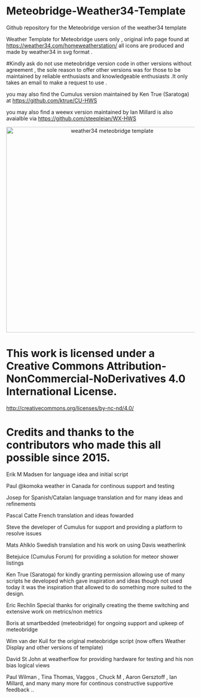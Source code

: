 # Meteobridge-Weather34-Template
Github repository for the Meteobridge version of the weather34 template 

Weather Template for Meteobridge users only , original info page found at https://weather34.com/homeweatherstation/
all icons are produced and made by weather34 in svg format .

#Kindly ask do not use meteobridge version code in other versions without agreement , the sole reason to offer other versions was for those to be maintained by reliable enthusiasts and knowledgeable enthusiasts .It only takes an email to make a request to use .

you may also find the Cumulus version maintained by Ken True (Saratoga) at https://github.com/ktrue/CU-HWS

you may also find a weewx version maintained by Ian Millard is also avaialble via https://github.com/steepleian/WX-HWS


<p align="center">
  <img src="https://res.cloudinary.com/brian-underdown/image/upload/v1550403213/weather34dark_bs7btd.png" width="550" title="weather34 meteobridge template ">
 
</p>


# This work is licensed under a Creative Commons Attribution-NonCommercial-NoDerivatives 4.0 International License.
http://creativecommons.org/licenses/by-nc-nd/4.0/

# Credits and thanks to the contributors who made this all possible since 2015.

 Erik M Madsen for language idea and initial script
 
 Paul @komoka weather in Canada for continous support and testing 
 
 Josep for Spanish/Catalan language translation and for many ideas and refinements
 
 Pascal Catte French translation and ideas fowarded 
 
 Steve the developer of Cumulus for support and providing a platform to resolve issues 
 
 Mats Ahlklo Swedish translation and his work on using Davis weatherlink 
 
 Betejuice (Cumulus Forum) for providing a solution for meteor shower listings 
 
 Ken True (Saratoga) for kindly granting permission allowing use of many scripts he developed which gave inspiration and ideas  though not used today it was the inspiration that allowed to do something more suited to the design. 
 
 Eric Rechlin Special thanks for originally creating the theme switching and extensive work on metrics/non metrics
 
 Boris at smartbedded (meteobridge) for ongoing support and upkeep of meteobridge 
 
 Wim van der Kuil for the original meteobridge script (now offers Weather Display and other versions of template)
 
 David St John at weatherflow for providing hardware for testing and his non bias logical views 
 
 Paul Wilman , Tina Thomas, Vaggos , Chuck M , Aaron Gersztoff , Ian Millard, and many many more for continous constructive supportive feedback .. 
